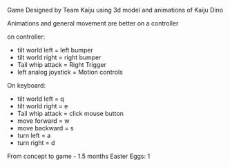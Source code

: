 Game Designed by Team Kaiju using 3d model and animations of Kaiju Dino


Animations and general movement are better on a controller

on controller:
* tilt world left = left bumper
* tilt world right = right bumper
* Tail whip attack = Right Trigger
* left analog joystick = Motion controls

On keyboard:
* tilt world left = q
* tilt world right = e
* Tail whip attack = click mouse button
* move forward = w
* move backward = s
* turn left = a
* turn right = d

From concept to game - 1.5 months 
Easter Eggs: 1
